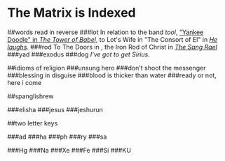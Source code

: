 # The Matrix is Indexed

##words read in reverse
###lot
In relation to the band *tool*, ["Yankee Doodle" in *The Tower of Babel*](the_tower_of_babel.html#TOOL), to Lot's Wife in "The Consort of El" in [*He laughs*](hamd.md/he_laughs.html#SALT).
###rod
To The Doors in , the Iron Rod of Christ in [*The Sang Rael*](holy_water,_sang_rael.html)
###yad
###exodus
###dog
*I've got to get Sirius.*

##idioms of religion
###unsung hero
###don't shoot the messenger
###blessing in disguise
###blood is thicker than water
###ready or not, here i come

##spanglishrew

###elisha
###jesus
###jeshurun

##two letter keys

###ad
###ha
###ph
###ry
###sa

###Hg
###Na
###Xe
###Fe
###Si
###KU

